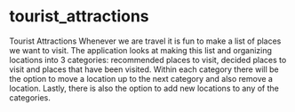 # tourist_attractions
Tourist Attractions
Whenever we are travel it is fun to make a list of places we want to visit. The application looks at making this list and organizing locations into 3 categories: recommended places to visit, decided places to visit and places that have been visited. Within each category there will be the option to move a location up to the next category and also remove a location. Lastly, there is also the option to add new locations to any of the categories.
